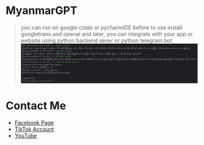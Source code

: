 # MyanmarGPT
> you can run on google colab or pycharmIDE
> before to use install googletrans and openai
> and later, you can integrate with your app or website using python backend sever or python telegram bot
> ![preview photo](https://github.com/kowinhtike/MyanmarGPT/blob/main/preview.png?raw=true)
# Contact Me
- [Facebook Page](https://www.facebook.com/profile.php?id=61557037974996)
- [TikTok Account](https://www.tiktok.com/@itbywinhtike)
- [YouTube](https://www.youtube.com/@ITByWinHtike)

